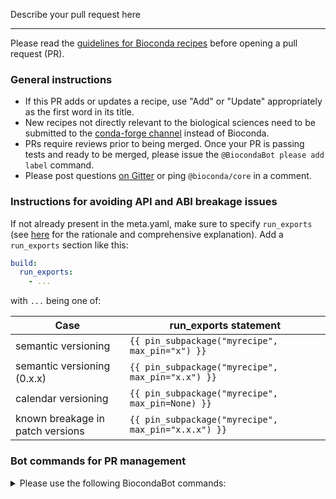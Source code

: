 Describe your pull request here

----

Please read the [guidelines for Bioconda recipes](https://bioconda.github.io/contributor/guidelines.html) before opening a pull request (PR).

### General instructions

* If this PR adds or updates a recipe, use "Add" or "Update" appropriately as the first word in its title.
* New recipes not directly relevant to the biological sciences need to be submitted to the [conda-forge channel](https://conda-forge.org/docs/) instead of Bioconda.
* PRs require reviews prior to being merged. Once your PR is passing tests and ready to be merged, please issue the `@BiocondaBot please add label` command.
* Please post questions [on Gitter](https://gitter.im/bioconda/Lobby) or ping `@bioconda/core` in a comment.

### Instructions for avoiding API and ABI breakage issues
If not already present in the meta.yaml, make sure to specify `run_exports` (see [here](https://bioconda.github.io/contributor/linting.html#missing-run-exports) for the rationale and comprehensive explanation).
Add a `run_exports` section like this:

```yaml
build:
  run_exports:
    - ...

```

with `...` being one of:

| Case                             | run_exports statement                                               |
| -------------------------------- | ------------------------------------------------------------------- |
| semantic versioning              | `{{ pin_subpackage("myrecipe", max_pin="x") }}`     |
| semantic versioning (0.x.x)      | `{{ pin_subpackage("myrecipe", max_pin="x.x") }}`   |
| calendar versioning              | `{{ pin_subpackage("myrecipe", max_pin=None) }}`    |
| known breakage in patch versions | `{{ pin_subpackage("myrecipe", max_pin="x.x.x") }}` |


### Bot commands for PR management

<details>
  <summary>Please use the following BiocondaBot commands:</summary>

Everyone has access to the following BiocondaBot commands, which can be given in a comment:

<table>
  <tr>
    <td><code>@BiocondaBot please update</code></td>
    <td>Merge the master branch into a PR.</td>
  </tr>
  <tr>
    <td><code>@BiocondaBot please add label</code></td>
    <td>Add the <code>please review & merge</code> label.</td>
  </tr>
  <tr>
    <td><code>@BiocondaBot please fetch artifacts</code></td>
    <td>Post links to CI-built packages/containers. <br />You can use this to test packages locally.</td>
  </tr>
</table>

Note that the <code>@BiocondaBot please merge</code> command is now depreciated. Please just squash and merge instead.

Also, the bot watches for comments from non-members that include `@bioconda/<team>` and will automatically re-post them to notify the addressed `<team>`.

</details>
